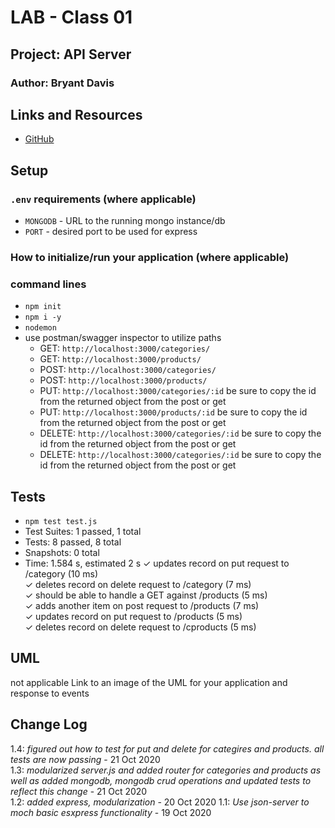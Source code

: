 # LAB - Class 01

## Project: API Server

### Author: Bryant Davis

## Links and Resources

- [GitHub](https://github.com/BryantDavis-401-advanced-javascript/api-server)


## Setup

### `.env` requirements (where applicable)


- `MONGODB` - URL to the running mongo instance/db
- `PORT` - desired port to be used for express


### How to initialize/run your application (where applicable)

### command lines
- `npm init`
- `npm i -y`
- `nodemon`
- use postman/swagger inspector to utilize paths
    - GET: `http://localhost:3000/categories/`
    - GET: `http://localhost:3000/products/`
    - POST: `http://localhost:3000/categories/`
    - POST: `http://localhost:3000/products/`
    - PUT: `http://localhost:3000/categories/:id`       be sure to copy the id from the returned object from the post or get
    - PUT: `http://localhost:3000/products/:id`         be sure to copy the id from the returned object from the post or get
    - DELETE: `http://localhost:3000/categories/:id`    be sure to copy the id from the returned object from the post or get
    - DELETE: `http://localhost:3000/categories/:id`    be sure to copy the id from the returned object from the post or get

## Tests
- `npm test test.js`
- Test Suites: 1 passed, 1 total
- Tests:       8 passed, 8 total
- Snapshots:   0 total
- Time:        1.584 s, estimated 2 s
    ✓ updates record on put request to /category (10 ms)  
    ✓ deletes record on delete request to /category (7 ms)  
    ✓ should be able to handle a GET against /products (5 ms)  
    ✓ adds another item on post request to /products (7 ms)  
    ✓ updates record on put request to /products (5 ms)  
    ✓ deletes record on delete request to /cproducts (5 ms)  

## UML
not applicable
Link to an image of the UML for your application and response to events


## Change Log
1.4: *figured out how to test for put and delete for categires and products. all tests are now passing* - 21 Oct 2020  
1.3: *modularized server.js and added router for categories and products as well as added mongodb, mongodb crud operations and updated tests to reflect this change* - 21 Oct 2020  
1.2: *added express, modularization* - 20 Oct 2020
1.1: *Use json-server to moch basic esxpress functionality* - 19 Oct 2020
